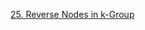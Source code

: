 [25. Reverse Nodes in k-Group](https://leetcode.com/problems/reverse-nodes-in-k-group/description/)
